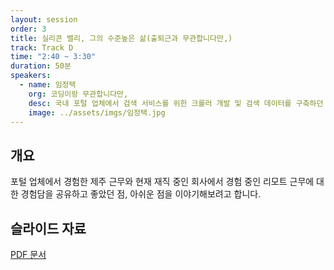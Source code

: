 ```yaml
---
layout: session
order: 3
title: 실리콘 밸리, 그의 수준높은 삶(출퇴근과 무관합니다만,)
track: Track D
time: "2:40 ~ 3:30"
duration: 50분
speakers:
  - name: 임정택
    org: 코딩이랑 무관합니다만,
    desc: 국내 포털 업체에서 검색 서비스를 위한 크롤러 개발 및 검색 데이터를 구축하던 중 내부에서 사용하던 오픈 소스 프로젝트에 빠져 프로젝트 개발에 참여하고, 그 인연으로 한국에서 리모트 근무로 오픈 소스 개발 및 유지보수에 참여하고 있습니다.
    image: ../assets/imgs/임정택.jpg
---
```


## 개요
포털 업체에서 경험한 제주 근무와 현재 재직 중인 회사에서 경험 중인 리모트 근무에 대한 경험담을 공유하고 좋았던 점, 아쉬운 점을 이야기해보려고 합니다.
## 슬라이드 자료
[PDF 문서](../assets/files/임정택.pdf)
